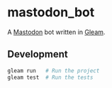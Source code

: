 # mastodon_bot

A [Mastodon](https://joinmastodon.org/) bot written in [Gleam](https://gleam.run/).

## Development

```sh
gleam run   # Run the project
gleam test  # Run the tests
```
